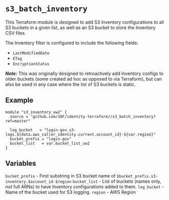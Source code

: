 # `s3_batch_inventory`

This Terraform module is designed to add S3 Inventory configurations to all S3 buckets in a given list, as well as an S3 bucket to store the Inventory CSV files.

The Inventory filter is configured to include the following fields:

- `LastModifiedDate`
- `ETag`
- `EncryptionStatus`

***Note:*** This was originally designed to retroactively add Inventory configs to older buckets (some created ad hoc as opposed to via Terraform), but can also be used in any case where the list of S3 buckets is static.

## Example

```hcl
module "s3_inventory_uw2" {
  source = "github.com/18F/identity-terraform//s3_batch_inventory?ref=master"

  log_bucket   = "login-gov.s3-logs.${data.aws_caller_identity.current.account_id}-${var.region}"
  bucket_prefix = "login-gov"
  bucket_list   = var.bucket_list_uw2
}
```

## Variables

`bucket_prefix` - First substring in S3 bucket name of `$bucket_prefix.s3-inventory.$account_id-$region`
`bucket_list` - List of buckets (names only, *not* full ARNs) to have Inventory configurations added to them.
`log_bucket` - Name of the bucket used for S3 logging.
`region` - AWS Region
